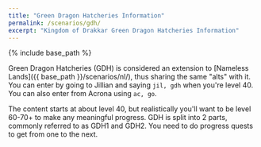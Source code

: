 ```yaml
---
title: "Green Dragon Hatcheries Information"
permalink: /scenarios/gdh/
excerpt: "Kingdom of Drakkar Green Dragon Hatcheries Information"
---
```


{% include base_path %}

Green Dragon Hatcheries (GDH) is considered an extension to [Nameless Lands]({{ base_path }}/scenarios/nl/), thus sharing the same "alts" with it. You can enter by going to Jillian and saying `jil, gdh` when you're level 40. You can also enter from Acrona using `ac, go`.

The content starts at about level 40, but realistically you'll want to be level 60-70+ to make any meaningful progress. GDH is split into 2 parts, commonly referred to as GDH1 and GDH2. You need to do progress quests to get from one to the next.

